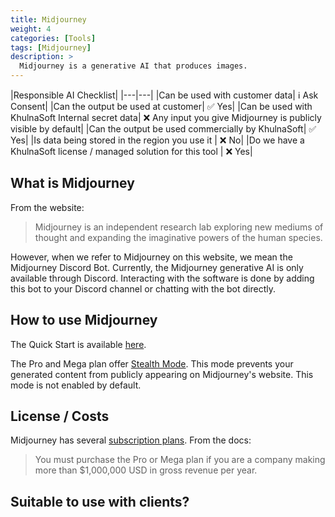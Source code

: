 ```yaml
---
title: Midjourney
weight: 4
categories: [Tools]
tags: [Midjourney]
description: >
  Midjourney is a generative AI that produces images.
---
```


|Responsible AI Checklist|
|---|---|
|Can be used with customer data| ℹ️ Ask Consent|
|Can the output be used at customer| ✅ Yes|
|Can be used with KhulnaSoft Internal secret data| ❌ Any input you give Midjourney is publicly visible by default|
|Can the output be used commercially by KhulnaSoft| ✅ Yes|
|Is data being stored in the region you use it | ❌ No|
|Do we have a KhulnaSoft license / managed solution for this tool | ❌ Yes|

## What is Midjourney
From the website:
> Midjourney is an independent research lab exploring new mediums of thought and expanding the imaginative powers of the human species.

However, when we refer to Midjourney on this website, we mean the Midjourney Discord Bot. Currently, the Midjourney generative AI is only available through Discord. Interacting with the software is done by adding this bot to your Discord channel or chatting with the bot directly.

## How to use Midjourney
The Quick Start is available [here][2].

The Pro and Mega plan offer [Stealth Mode][3]. This mode prevents your generated content from publicly appearing on Midjourney's website. This mode is not enabled by default.

## License / Costs
Midjourney has several [subscription plans][1]. From the docs:
> You must purchase the Pro or Mega plan if you are a company making more than $1,000,000 USD in gross revenue per year.

## Suitable to use with clients?
[1]: https://docs.midjourney.com/docs/plans
[2]: https://docs.midjourney.com/docs/quick-start
[3]: https://docs.midjourney.com/docs/stealth
